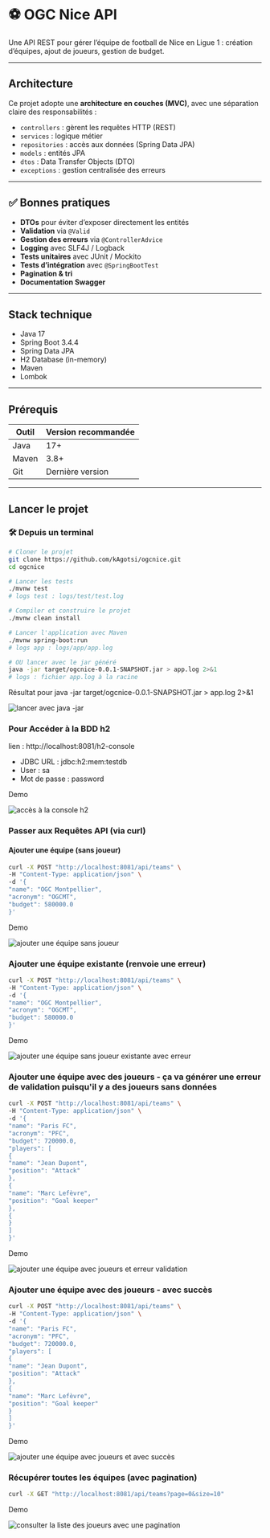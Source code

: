 # ⚽ OGC Nice API

Une API REST pour gérer l’équipe de football de Nice en Ligue 1 : création d’équipes, ajout de joueurs, gestion de budget.

---

##  Architecture

Ce projet adopte une **architecture en couches (MVC)**, avec une séparation claire des responsabilités :

- `controllers` : gèrent les requêtes HTTP (REST)
- `services` : logique métier
- `repositories` : accès aux données (Spring Data JPA)
- `models` : entités JPA
- `dtos` : Data Transfer Objects (DTO)
- `exceptions` : gestion centralisée des erreurs

---

## ✅ Bonnes pratiques

- **DTOs** pour éviter d’exposer directement les entités
- **Validation** via `@Valid`
- **Gestion des erreurs** via `@ControllerAdvice`
- **Logging** avec SLF4J / Logback
- **Tests unitaires** avec JUnit / Mockito
- **Tests d’intégration** avec `@SpringBootTest`
- **Pagination & tri**
- **Documentation Swagger**

---

##  Stack technique

- Java 17
- Spring Boot 3.4.4
- Spring Data JPA
- H2 Database (in-memory)
- Maven
- Lombok

---

##  Prérequis

| Outil  | Version recommandée |
|--------|---------------------|
| Java   | 17+                 |
| Maven  | 3.8+                |
| Git    | Dernière version    |

---

##  Lancer le projet

### 🛠 Depuis un terminal

```bash
# Cloner le projet
git clone https://github.com/kAgotsi/ogcnice.git
cd ogcnice

# Lancer les tests
./mvnw test
# logs test : logs/test/test.log

# Compiler et construire le projet
./mvnw clean install

# Lancer l'application avec Maven
./mvnw spring-boot:run
# logs app : logs/app/app.log

# OU lancer avec le jar généré
java -jar target/ogcnice-0.0.1-SNAPSHOT.jar > app.log 2>&1
# logs : fichier app.log à la racine
```
Résultat pour java -jar target/ogcnice-0.0.1-SNAPSHOT.jar > app.log 2>&1

![lancer avec java -jar](./demogifs/launchwithjava.gif)

### Pour Accéder à la BDD h2
lien : http://localhost:8081/h2-console

- JDBC URL : jdbc:h2:mem:testdb
- User : sa
- Mot de passe : password

Demo

![accès à la console h2](./demogifs/h2console.gif)

### Passer aux Requêtes API (via curl)


#### Ajouter une équipe (sans joueur)
```bash
curl -X POST "http://localhost:8081/api/teams" \
-H "Content-Type: application/json" \
-d '{
"name": "OGC Montpellier",
"acronym": "OGCMT",
"budget": 580000.0
}'
```
Demo

![ajouter une équipe sans joueur](./demogifs/addteam.gif)

### Ajouter une équipe existante (renvoie une erreur)
```bash
curl -X POST "http://localhost:8081/api/teams" \
-H "Content-Type: application/json" \
-d '{
"name": "OGC Montpellier",
"acronym": "OGCMT",
"budget": 580000.0
}'
```
Demo

![ajouter une équipe sans joueur existante avec erreur](./demogifs/addexistedteam.gif)

###  Ajouter une équipe avec des joueurs - ça va générer une erreur de validation puisqu'il y a des joueurs sans données
```bash
curl -X POST "http://localhost:8081/api/teams" \
-H "Content-Type: application/json" \
-d '{
"name": "Paris FC",
"acronym": "PFC",
"budget": 720000.0,
"players": [
{
"name": "Jean Dupont",
"position": "Attack"
},
{
"name": "Marc Lefèvre",
"position": "Goal keeper"
},
{
}
]
}'
```
Demo

![ajouter une équipe avec joueurs et erreur validation](./demogifs/addteamandplayersfailed.gif)

###  Ajouter une équipe avec des joueurs - avec succès
```bash
curl -X POST "http://localhost:8081/api/teams" \
-H "Content-Type: application/json" \
-d '{
"name": "Paris FC",
"acronym": "PFC",
"budget": 720000.0,
"players": [
{
"name": "Jean Dupont",
"position": "Attack"
},
{
"name": "Marc Lefèvre",
"position": "Goal keeper"
}
]
}'
```
Demo

![ajouter une équipe avec joueurs et avec succès](./demogifs/addteamandplayerssuccess.gif)


### Récupérer toutes les équipes (avec pagination)

```bash
curl -X GET "http://localhost:8081/api/teams?page=0&size=10"
```

Demo

![consulter la liste des joueurs avec une pagination](./demogifs/pagination.gif)
